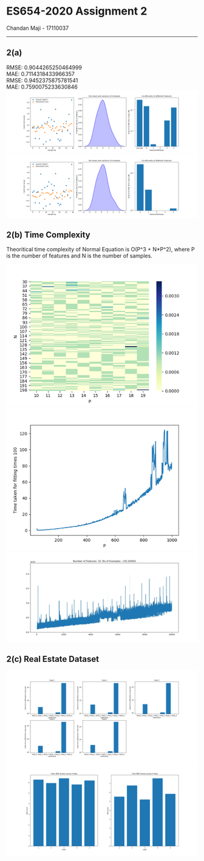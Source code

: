 # ES654-2020 Assignment 2

Chandan Maji - 17110037

------

## 2(a)
RMSE:  0.9044265250464999 <br>
MAE:  0.7114318433966357 <br>
RMSE:  0.9452375875781541 <br>
MAE:  0.7590075233630846 <br>
![Residuals with Intercept Term](./result_images/q2_linearRegression_1.png)
![Residuals without Intercept Term](./result_images/q2_linearRegression_2.png)


## 2(b) Time Complexity

Theoritical time complexity of Normal Equation is O(P^3 + N*P^2), where P is the number of features and N is the number of samples.

![Time Complexity Heatmap](./result_images/q2_linearRegression_3.png)
![Time Complexity vs N](./result_images/plt1.png)
![Time Complexity vs P](./result_images/plt2.png)


## 2(c) Real Estate Dataset

![Weights of the 5 folds](./result_images/q2_linearRegression_realEstate_1.png)
![Test and Train MAE Scores of 5 folds](./result_images/q2_linearRegression_realEstate_2.png)
